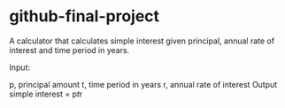 # github-final-project

A calculator that calculates simple interest given principal, annual rate of interest and time period in years.

Input:
	
 p, principal amount
	t, time period in years
	r, annual rate of interest
Output
	simple interest = p*t*r

